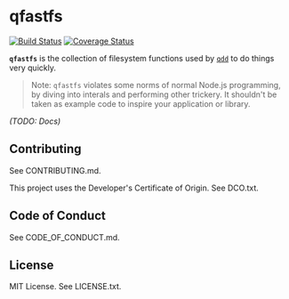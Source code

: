 # qfastfs

[![Build Status](https://travis-ci.org/bengl/qfastfs.svg?branch=master)](https://travis-ci.org/bengl/qfastfs)
[![Coverage Status](https://coveralls.io/repos/github/bengl/qfastfs/badge.svg?branch=master)](https://coveralls.io/github/bengl/qfastfs?branch=master)


**`qfastfs`** is the collection of filesystem functions used by
[`qdd`](https://npm.im/qdd) to do things very quickly.

> Note: `qfastfs` violates some norms of normal Node.js programming, by diving
into interals and performing other trickery. It shouldn't be taken as example
code to inspire your application or library.

*(TODO: Docs)*

## Contributing

See CONTRIBUTING.md.

This project uses the Developer's Certificate of Origin. See DCO.txt.

## Code of Conduct

See CODE_OF_CONDUCT.md.

## License

MIT License. See LICENSE.txt.
